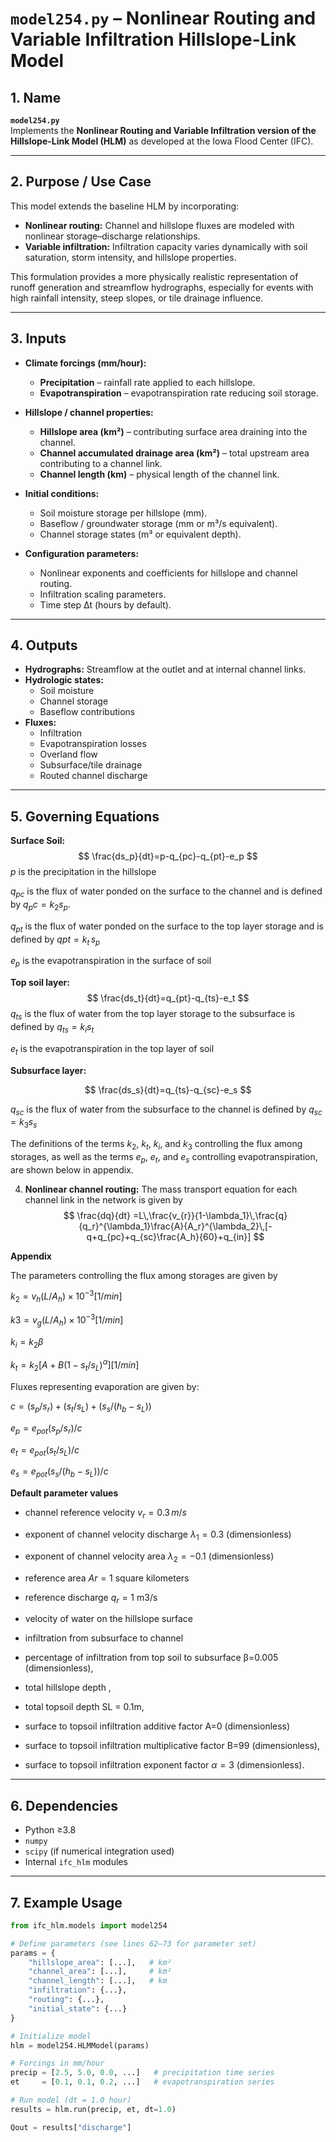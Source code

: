 # `model254.py` – Nonlinear Routing and Variable Infiltration Hillslope-Link Model

## 1. Name
**`model254.py`**  
Implements the **Nonlinear Routing and Variable Infiltration version of the Hillslope-Link Model (HLM)** as developed at the Iowa Flood Center (IFC).

---

## 2. Purpose / Use Case
This model extends the baseline HLM by incorporating:

- **Nonlinear routing:** Channel and hillslope fluxes are modeled with nonlinear storage–discharge relationships.  
- **Variable infiltration:** Infiltration capacity varies dynamically with soil saturation, storm intensity, and hillslope properties.  

This formulation provides a more physically realistic representation of runoff generation and streamflow hydrographs, especially for events with high rainfall intensity, steep slopes, or tile drainage influence.

---

## 3. Inputs

- **Climate forcings (mm/hour):**
  - **Precipitation** – rainfall rate applied to each hillslope.  
  - **Evapotranspiration** – evapotranspiration rate reducing soil storage.  

- **Hillslope / channel properties:**
  - **Hillslope area (km²)** – contributing surface area draining into the channel.  
  - **Channel accumulated drainage area (km²)** – total upstream area contributing to a channel link.  
  - **Channel length (km)** – physical length of the channel link.  

- **Initial conditions:**
  - Soil moisture storage per hillslope (mm).  
  - Baseflow / groundwater storage (mm or m³/s equivalent).  
  - Channel storage states (m³ or equivalent depth).  

- **Configuration parameters:**
  - Nonlinear exponents and coefficients for hillslope and channel routing.  
  - Infiltration scaling parameters.  
  - Time step Δt (hours by default).  

---

## 4. Outputs

- **Hydrographs:** Streamflow at the outlet and at internal channel links.  
- **Hydrologic states:**
  - Soil moisture  
  - Channel storage  
  - Baseflow contributions  
- **Fluxes:**
  - Infiltration  
  - Evapotranspiration losses  
  - Overland flow  
  - Subsurface/tile drainage  
  - Routed channel discharge  

---

## 5. Governing Equations

**Surface Soil:**
$$
\frac{ds_p}{dt}=p-q_{pc}-q_{pt}-e_p
$$
$p$ is the precipitation in the hillslope


$q_{pc}$ is the flux of water ponded on the surface to the channel and is defined by $q_pc = k_2s_p$.

 $q_{pt}$ is the flux of water ponded on the surface to the top layer storage and is defined by $qpt = k_t\,s_p$


$e_p$ is the evapotranspiration in the surface of soil

**Top soil layer:**
$$
\frac{ds_t}{dt}=q_{pt}-q_{ts}-e_t
$$
$q_{ts}$ is the flux of water from the top layer storage to the subsurface is defined by $q_{ts} = k_is_t$

$e_t$ is the evapotranspiration in the top layer of soil


**Subsurface layer:**
   
$$
\frac{ds_s}{dt}=q_{ts}-q_{sc}-e_s
$$

 $q_{sc}$ is the flux of water from the subsurface to the channel is defined by $q_{sc} = k_3s_s$
 
 The definitions of the terms $k_2$, $k_t$, $k_i$, and $k_3$ controlling the flux among storages, as well as the terms $e_p$, $e_t$, and $e_s$ controlling evapotranspiration, are shown below in appendix.   

4. **Nonlinear channel routing:**
The mass transport equation for each channel link in the network is given by
$$
   \frac{dq}{dt} =L\,\frac{v_{r}}{1-\lambda_1}\,\frac{q}{q_r}^{\lambda_1}\frac{A}{A_r}^{\lambda_2}\,[-q+q_{pc}+q_{sc}\frac{A_h}{60}+q_{in}] 
$$

 
  
**Appendix**

The parameters controlling the flux among storages are given by

$k_2=v_h(L/A_h) ×10^{-3}[1/min]$

$k3=v_g(L/A_h)×10^{-3}[1/min]$

$k_i=k_2\beta$

$k_t=k_2 [A+B(1-s_t/s_L )^\alpha ][1/min]$


Fluxes representing evaporation are given by:

$c =(s_p/s_r)+(s_t/s_L)+(s_s/(h_b-s_L))$

$e_p=e_{pot}(s_p/s_r)/c$

$e_t=e_{pot}(s_t/s_L)/c$

$e_s=e_{pot}(s_s/(h_b-s_L))/c$


**Default parameter values**

- channel reference velocity $v_r=0.3\,m/s$
-  exponent of channel velocity discharge $\lambda_1=0.3$  (dimensionless)
-  exponent of channel velocity area $\lambda_2=-0.1$  (dimensionless)

- reference area $Ar=1$ square kilometers
- reference discharge $q_r=1$ m3/s
- velocity of water on the hillslope surface
- infiltration from subsurface to channel
- percentage of infiltration from top soil to subsurface β=0.005 (dimensionless),
- total hillslope depth  ,
- total topsoil depth SL = 0.1m,
- surface to topsoil infiltration additive factor A=0 (dimensionless)
- surface to topsoil infiltration multiplicative factor B=99 (dimensionless),
- surface to topsoil infiltration exponent factor $\alpha=3$ (dimensionless).

---

## 6. Dependencies

- Python ≥3.8  
- `numpy`  
- `scipy` (if numerical integration used)  
- Internal `ifc_hlm` modules  

---

## 7. Example Usage

```python
from ifc_hlm.models import model254

# Define parameters (see lines 62–73 for parameter set)
params = {
    "hillslope_area": [...],   # km²
    "channel_area": [...],     # km²
    "channel_length": [...],   # km
    "infiltration": {...},
    "routing": {...},
    "initial_state": {...}
}

# Initialize model
hlm = model254.HLMModel(params)

# Forcings in mm/hour
precip = [2.5, 5.0, 0.0, ...]   # precipitation time series
et     = [0.1, 0.1, 0.2, ...]   # evapotranspiration series

# Run model (dt = 1.0 hour)
results = hlm.run(precip, et, dt=1.0)

Qout = results["discharge"]
